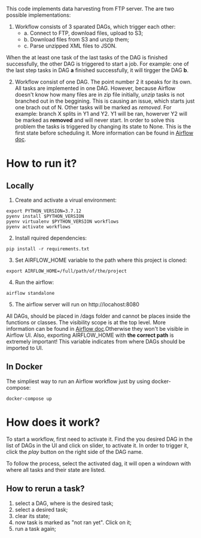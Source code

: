 This code implements data harvesting from FTP server.
The are two possible implementations:
1. Workflow consists of 3 sparated DAGs, which trigger each other:
    * a. Connect to FTP, download files, upload to S3;
    * b. Download files from S3 and unzip them;
    * c. Parse unzipped XML files to JSON.

When the at least one task of the last tasks of the DAG is finished successfully, the other DAG is triggered to start a job.
For example: one of the last step tasks in DAG **a** finished successfully, it will tirgger the DAG **b**.

2. Workflow consist of one DAG.
The point number 2 it speaks for its own. All tasks are implemented in one DAG. However, because Airflow doesn't know how many files are in zip file initially, *unzip* tasks is not branched out in the beggining. This is causing an issue, which starts just one brach out of N. Other tasks will be marked as *removed*. For example: branch X splits in Y1 and Y2. Y1 will be ran, howerver Y2 will be marked as **removed** and will never start. In order to solve this problem the tasks is triggered by changing its state to None. This is the first state before scheduling it. More information can be found in [Airflow doc](https://airflow.apache.org/docs/apache-airflow/stable/concepts/tasks.html).


# How to run it?
## Locally
1. Create and activate a virual environment:
```
export PYTHON_VERSION=3.7.12
pyenv install $PYTHON_VERSION
pyenv virtualenv $PYTHON_VERSION workflows
pyenv activate workflows
```
2. Install rquired dependencies:
```
pip install -r requirements.txt
```
3. Set AIRFLOW_HOME variable to the path where this project is cloned:
```
export AIRFLOW_HOME=/full/path/of/the/project
```
4. Run the airflow:
```
airflow standalone
```
5. The airflow server will run on http://locahost:8080

All DAGs, should be placed in /dags folder and cannot be places inside the functions or classes. The visibility scope is at the top level. More information can be found in [Airflow doc](https://airflow.apache.org/docs/apache-airflow/stable/concepts/dags.html#loading-dags).Otherwise they won't be visible in Airflow UI. Also, exporting AIRFLOW_HOME with **the correct path** is extremely important! This variable indicates from where DAGs should be imported to UI.

## In Docker
The simpliest way to run an Airflow workflow just by using docker-compose:
```
docker-compose up
```

# How does it work?
To start a workflow, first need to activate it. Find the you desired DAG in the list of DAGs in the UI and click on slider, to activate it. In order to trigger it, click the *play* button on the right side of the DAG name.

To follow the process, select the activated dag, it will open a windown with where all tasks and their state are listed.

## How to rerun a task?
1. select a DAG, where is the desired task;
2. select a desired task;
3. clear its state;
4. now task is marked as "not ran yet". Click on it;
5. run a task again;

